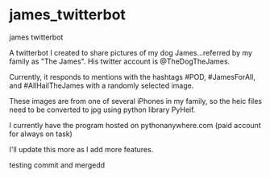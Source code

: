 # james_twitterbot
james twitterbot

A twitterbot I created to share pictures of my dog James...referred by my family as "The James".  His twitter account is @TheDogTheJames.  

Currently, it responds to mentions with the hashtags #POD, #JamesForAll, and #AllHailTheJames with a randomly selected image.

These images are from one of several iPhones in my family, so the heic files need to be converted to jpg using python library PyHeif.  

I currently have the program hosted on pythonanywhere.com (paid account for always on task)

I'll update this more as I add more features.

testing commit and mergedd

